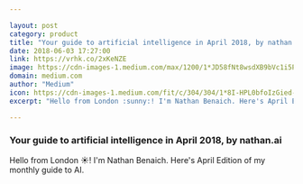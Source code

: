 ```yaml
---

layout: post
category: product
title: "Your guide to artificial intelligence in April 2018, by nathan.ai"
date: 2018-06-03 17:27:00
link: https://vrhk.co/2xKeNZE
image: https://cdn-images-1.medium.com/max/1200/1*JD58fNt8wsdXB9bVc1i5Pw.png
domain: medium.com
author: "Medium"
icon: https://cdn-images-1.medium.com/fit/c/304/304/1*8I-HPL0bfoIzGied-dzOvA.png
excerpt: "Hello from London :sunny:! I'm Nathan Benaich. Here's April Edition of my monthly guide to AI."

---
```


### Your guide to artificial intelligence in April 2018, by nathan.ai

Hello from London :sunny:! I'm Nathan Benaich. Here's April Edition of my monthly guide to AI.